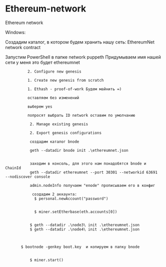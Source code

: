 # Ethereum-network
Ethereum network

Windows:

Создадим каталог, в котором будем хранить нашу сеть:
                EthereumNet
                            network
                            contract
                
Запустим PowerShell в папке network
             puppeth
             Придумываем имя нашей сети
             у меня это будет ethereumnet
             
              2. Configure new genesis
              
              1. Create new genesis from scratch

              1. Ethash - proof-of-work Будем майнить =)
              
              оставляем без изменений

              выберем yes
              
              попросят выбрать ID network оставим по умолчанию
              
               2. Manage existing genesis

               2. Export genesis configurations
               
               создадим каталог bnode
               
               geth --datadir bnode init .\ethereumnet.json
              
               
               заходим в консоль, для этого нам понадобятся bnode и ChainId
               geth --datadir ethereumnet --port 30301 --networkid 63691  --nodiscover console
               
               admin.nodeInfo получаем "enode" прописываем его в конфиг
               
                создадим 2 аккаунта:
	             $ personal.newAccount("password")


	             $ miner.setEtherbase(eth.accounts[0]) 
               

               $ geth --datadir .\node3\ init .\ethereumnet.json
               $ geth --datadir .\node4\ init .\ethereumnet.json  
	          
               
        
	       $ bootnode -genkey boot.key 	и копируем в папку bnode

               
               $ miner.start()
               

    
